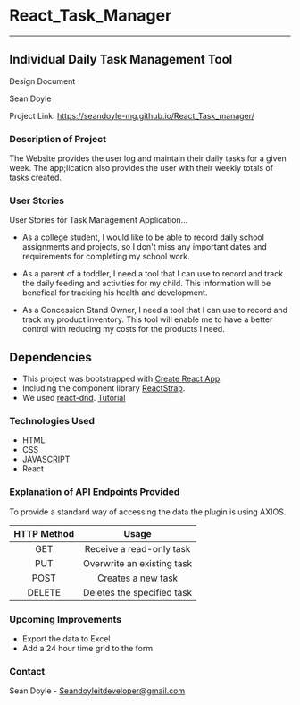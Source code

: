 # React_Task_Manager

---
## Individual Daily Task Management Tool  

Design Document

Sean Doyle

Project Link: https://seandoyle-mg.github.io/React_Task_manager/

### Description of Project

The Website provides the user log and maintain their daily tasks for a given week.  The app;lication also provides the user with their weekly totals of tasks created.

### User Stories

User Stories for Task Management Application...

-	As a college student, I would like to be able to record daily school assignments and projects, so I don't miss any important dates and requirements for completing my school work. 

-	As a parent of a toddler, I need a tool that I can use to record and track the daily feeding and activities for my child. This information will be benefical for tracking his health and development.

-	As a Concession Stand Owner, I need a tool that I can use to record and track my product inventory.  This tool will enable me to have a better control with reducing my costs for the products I need. 

## Dependencies

- This project was bootstrapped with [Create React App](https://github.com/facebook/create-react-app).
- Including the component library [ReactStrap](https://reactstrap.github.io/?path=/story/home-installation--page).
- We used [react-dnd](https://react-dnd.github.io/react-dnd/about). [Tutorial](https://react-dnd.github.io/react-dnd/docs/tutorial)

### Technologies Used
- HTML
- CSS
- JAVASCRIPT
- React

### Explanation of API Endpoints Provided
To provide a standard way of accessing the data the plugin is using AXIOS.

| **HTTP Method** |          **Usage**         |
|:---------------:|:--------------------------:|
|       GET       | Receive a read-only task   |
|       PUT       | Overwrite an existing task |
|       POST      | Creates a new task         |
|      DELETE     | Deletes the specified task |

### Upcoming Improvements  
- Export the data to Excel
- Add a 24 hour time grid to the form

### Contact
Sean Doyle - Seandoyleitdeveloper@gmail.com

